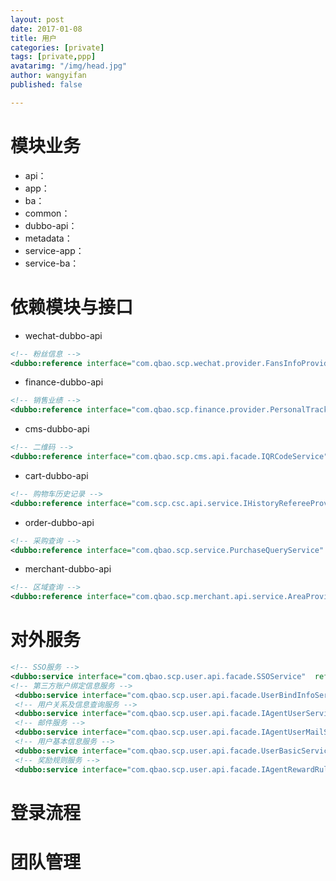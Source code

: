 ```yaml
---
layout: post
date: 2017-01-08
title: 用户
categories: [private]
tags: [private,ppp]
avatarimg: "/img/head.jpg"
author: wangyifan
published: false

---
```


# 模块业务

- api：
- app：
- ba：
- common：
- dubbo-api：
- metadata：
- service-app：
- service-ba：

# 依赖模块与接口

- wechat-dubbo-api

```xml
<!-- 粉丝信息 -->
<dubbo:reference interface="com.qbao.scp.wechat.provider.FansInfoProvider" id="fansInfoProvider" version="1.0"/>
```

- finance-dubbo-api

```xml
<!-- 销售业绩 -->
<dubbo:reference interface="com.qbao.scp.finance.provider.PersonalTrackRecordProvider" id="personalTrackRecordProvider" version="1.0"/>
```

- cms-dubbo-api

```xml
<!-- 二维码 -->
<dubbo:reference interface="com.qbao.scp.cms.api.facade.IQRCodeService"  id="qRCodeService"/>
```

- cart-dubbo-api

```xml
<!-- 购物车历史记录 -->
<dubbo:reference interface="com.scp.csc.api.service.IHistoryRefereeProvider" id="historyRefereeProvider" version="1.0"/>
```

- order-dubbo-api

```xml
<!-- 采购查询 -->
<dubbo:reference interface="com.qbao.scp.service.PurchaseQueryService" id="purchaseQueryService" version="1.0"/>
```

- merchant-dubbo-api

```xml
<!-- 区域查询 -->
<dubbo:reference interface="com.qbao.scp.merchant.api.service.AreaProvider" id="areaProvider" version="1.0"/>
```

# 对外服务

```xml
<!-- SSO服务 -->
<dubbo:service interface="com.qbao.scp.user.api.facade.SSOService"  ref="ssoService" timeout="60000" version="1.0" />
<!-- 第三方账户绑定信息服务 -->
 <dubbo:service interface="com.qbao.scp.user.api.facade.UserBindInfoService"  ref="userBindInfoService" timeout="60000" version="1.0" />
 <!-- 用户关系及信息查询服务 -->
 <dubbo:service interface="com.qbao.scp.user.api.facade.IAgentUserService"  ref="agentUserService" timeout="60000" version="1.0" />
 <!-- 邮件服务 -->
 <dubbo:service interface="com.qbao.scp.user.api.facade.IAgentUserMailSenderService" ref="agentUserMailSenderService" timeout="6000" version="1.0" />
 <!-- 用户基本信息服务 -->
 <dubbo:service interface="com.qbao.scp.user.api.facade.UserBasicService" ref="userBasicService" timeout="6000" version="1.0" />
 <!-- 奖励规则服务 -->
 <dubbo:service interface="com.qbao.scp.user.api.facade.IAgentRewardRuleService" ref="agentRewardRuleService" timeout="6000" version="1.0"/>
```

# 登录流程
# 团队管理
